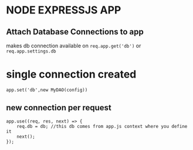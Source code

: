 # NODE EXPRESSJS APP

## Attach Database Connections to app
makes db connection available on `req.app.get('db')` or `req.app.settings.db`
# single connection created
`app.set('db',new MyDAO(config))`

## new connection per request
```
app.use((req, res, next) => {
    req.db = db; //this db comes from app.js context where you define it
    next();
});
```
